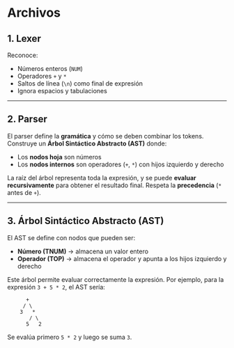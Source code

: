 # Archivos

## 1. Lexer

Reconoce:

* Números enteros (`NUM`)
* Operadores `+` y `*`
* Saltos de línea (`\n`) como final de expresión
* Ignora espacios y tabulaciones

---

## 2. Parser

El parser define la **gramática** y cómo se deben combinar los tokens.
Construye un **Árbol Sintáctico Abstracto (AST)** donde:

* Los **nodos hoja** son números
* Los **nodos internos** son operadores (`+`, `*`) con hijos izquierdo y derecho

La raíz del árbol representa toda la expresión, y se puede **evaluar recursivamente** para obtener el resultado final.
Respeta la **precedencia** (`*` antes de `+`).

---

## 3. Árbol Sintáctico Abstracto (AST)

El AST se define con nodos que pueden ser:

* **Número (TNUM)** → almacena un valor entero
* **Operador (TOP)** → almacena el operador y apunta a los hijos izquierdo y derecho

Este árbol permite evaluar correctamente la expresión.
Por ejemplo, para la expresión `3 + 5 * 2`, el AST sería:

```
      +
     / \
    3   *
       / \
      5   2
```

Se evalúa primero `5 * 2` y luego se suma `3`.
